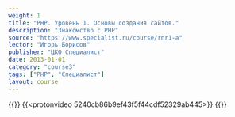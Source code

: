 ```yaml
---
weight: 1
title: "PHP. Уровень 1. Основы создания сайтов."
description: "Знакомство с PHP"
source: "https://www.specialist.ru/course/rnr1-a"
lector: "Игорь Борисов"
publisher: "ЦКО Специалист"
date: 2013-01-01
category: "course3"
tags: ["PHP", "Специалист"]
layout: course
---
```

{{<players>}}
    {{<protonvideo 5240cb86b9ef43f5f44cdf52329ab445>}}
{{</players>}}